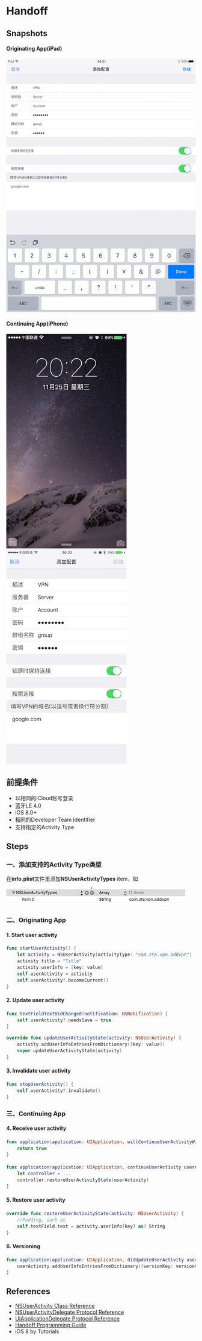 # Handoff

## Snapshots

#### Originating App(iPad)

![iPad](Snapshot_1.png "Originating App")



#### Continuing App(iPhone)

![iPhone](Snapshot_2.png "Continuing App")                    ![iPhone](Snapshot_3.png "Continuing App")

## 前提条件

-   以相同的iCloud账号登录
-   蓝牙LE 4.0
-   iOS 8.0+
-   相同的Developer Team Identifier
-   支持指定的Activity Type


## Steps

### 一、添加支持的Activity Type类型

在**info.plist**文件里添加**NSUserActivityTypes** item，如

![](Handoff.png)

### 二、Originating App

#### 1. Start user activity

``` swift
func startUserActivity() { 
    let activity = NSUserActivity(activityType: "com.zte.vpn.addvpn")
    activity.title = "Title"
    activity.userInfo = [key: value]
    self.userActivity = activity
    self.userActivity?.becomeCurrent()
}
```

#### 2. Update user activity

``` swift
func textFieldTextDidChanged(notification: NSNotification) {
	self.userActivity?.needsSave = true
}
```

``` swift
override func updateUserActivityState(activity: NSUserActivity) {
	activity.addUserInfoEntriesFromDictionary([key: value])
	super.updateUserActivityState(activity)
}
```

#### 3. Invalidate user activity

``` swift
func stopUserActivity() {
	self.userActivity?.invalidate()
}
```

### 三、Continuing App

#### 4. Receive user activity

``` swift
func application(application: UIApplication, willContinueUserActivityWithType userActivityType: String) -> Bool {
    return true
}

func application(application: UIApplication, continueUserActivity userActivity: NSUserActivity, restorationHandler: ([AnyObject]?) -> Void) -> Bool {
    let controller = ...
    controller.restoreUserActivityState(userActivity)
}
```

#### 5. Restore user activity

``` swift
override func restoreUserActivityState(activity: NSUserActivity) {
	//Padding, such as
    self.textField.text = activity.userInfo[key] as? String
}
```

#### 6. Versioning

``` swift
func application(application: UIApplication, didUpdateUserActivity userActivity: NSUserActivity) {
    userActivity.addUserInfoEntriesFromDictionary([versionKey: versionValue])
}
```

## References

*   [NSUserActivity Class Reference](https://developer.apple.com/library/ios/documentation/Foundation/Reference/NSUserActivity_Class/index.html#//apple_ref/doc/uid/TP40014322)
*   [NSUserActivityDelegate Protocol Reference](https://developer.apple.com/library/ios/documentation/AppKit/Reference/NSUserActivityDelegate_Protocol/index.html#//apple_ref/doc/uid/TP40014337)
*   [UIApplicationDelegate Protocol Reference](https://developer.apple.com/library/ios/documentation/UIKit/Reference/UIApplicationDelegate_Protocol/index.html#//apple_ref/doc/uid/TP40006786)
*   [Handoff Programming Guide](https://developer.apple.com/library/ios/documentation/UserExperience/Conceptual/Handoff/HandoffFundamentals/HandoffFundamentals.html#//apple_ref/doc/uid/TP40014338)
*   iOS 8 by Tutorials